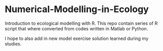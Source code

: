 # Numerical-Modelling-in-Ecology
Introduction to ecological modelling with R. This repo contain series of R script that where converted from codes written in Matlab or Python. 

I hope to also add in new model exercise solution learned during my studies.

